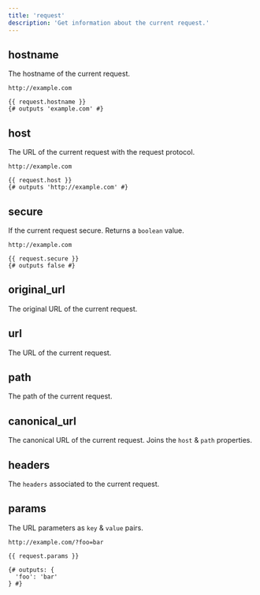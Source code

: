 ```yaml
---
title: 'request'
description: 'Get information about the current request.'
---
```


## hostname

The hostname of the current request.

`http://example.com`

```canvas
{{ request.hostname }}
{# outputs 'example.com' #}
```

## host

The URL of the current request with the request protocol.

`http://example.com`

```canvas
{{ request.host }}
{# outputs 'http://example.com' #}
```

## secure

If the current request secure. Returns a `boolean` value.

`http://example.com`

```canvas
{{ request.secure }}
{# outputs false #}
```

## original_url

The original URL of the current request.

## url

The URL of the current request.

## path

The path of the current request.

## canonical_url

The canonical URL of the current request. Joins the `host` & `path` properties.

## headers

The `headers` associated to the current request.

## params

The URL parameters as `key` & `value` pairs.

`http://example.com/?foo=bar`

```canvas
{{ request.params }}

{# outputs: {
  'foo': 'bar'
} #}
```
